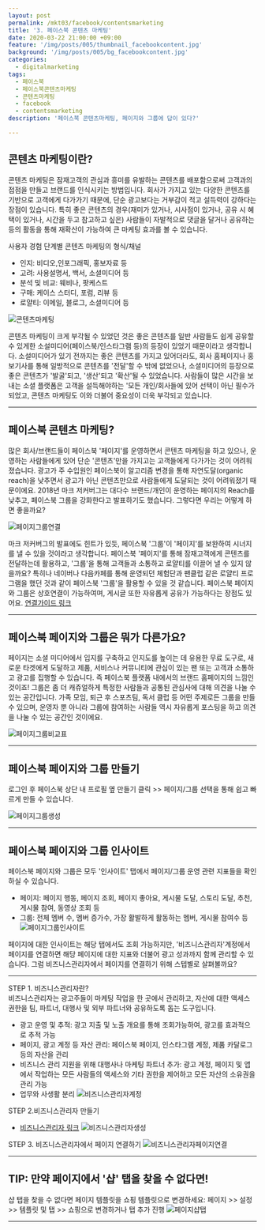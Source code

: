 ```yaml
---
layout: post
permalink: /mkt03/facebook/contentsmarketing
title: '3. 페이스북 콘텐츠 마케팅'
date: 2020-03-22 21:00:00 +09:00
feature: '/img/posts/005/thumbnail_facebookcontent.jpg'
background: '/img/posts/005/bg_facebookcontent.jpg'
categories:
  - digitalmarketing
tags:
  - 페이스북
  - 페이스북콘텐츠마케팅
  - 콘텐츠마케팅
  - facebook
  - contentsmarketing
description: '페이스북 콘텐츠마케팅, 페이지와 그룹에 답이 있다?'

---
```


## 콘텐츠 마케팅이란?
콘텐츠 마케팅은 잠재고객의 관심과 흥미를 유발하는 콘텐츠를 배포함으로써 고객과의 접점을 만들고 브랜드를 인식시키는 방법입니다. 회사가 가지고 있는 다양한 콘텐츠를 기반으로 고객에게 다가가기 때문에, 단순 광고보다는 거부감이 적고 설득력이 강하다는 장점이 있습니다. 특히 좋은 콘텐츠의 경우(재미가 있거나, 시사점이 있거나, 공유 시 혜택이 있거나, 시간을 두고 참고하고 싶은) 사람들이 자발적으로 댓글을 달거나 공유하는 등의 활동을 통해 재확산이 가능하여 큰 마케팅 효과를 볼 수 있습니다.

사용자 경험 단계별 콘텐츠 마케팅의 형식/채널
* 인지: 비디오,인포그래픽, 홍보자료 등
* 고려: 사용설명서, 백서, 소셜미디어 등
* 분석 및 비교: 웨비나, 팟케스트
* 구매: 케이스 스터디, 포럼, 리뷰 등
* 로얄티: 이메일, 블로그, 소셜미디어 등


![콘텐츠마케팅](/img/posts/005/01.jpg)

콘텐츠 마케팅이 크게 부각될 수 있었던 것은 좋은 콘텐츠를 일반 사람들도 쉽게 공유할 수 있게한 소설미디어(페이스북/인스타그램 등)의 등장이 있었기 때문이라고 생각합니다. 소설미디어가 있기 전까지는 좋은 콘텐츠를 가지고 있어더라도, 회사 홈페이지나 홍보기사를 통해 일방적으로 콘텐츠를 '전달'할 수 밖에 없었으나, 소셜미디어의 등장으로 좋은 콘텐츠가 '발굴'되고, '생산'되고 '확산'될 수 있었습니다. 사람들이 많은 시간을 보내는 소셜 플랫폼은 고객을 설득해야하는 '모든 개인/회사들에 있어 선택이 아닌 필수가 되었고, 콘텐츠 마케팅도 이와 더불어 중요성이 더욱 부각되고 있습니다.

------

## 페이스북 콘텐츠 마케팅?
많은 회사/브랜드들이 페이스북 '페이지'를 운영하면서 콘텐츠 마케팅을 하고 있으나, 운영하는 사람들에게 있어 단순 '콘텐츠'만을 가지고는 고객들에게 다가가는 것이 어려워졌습니다. 광고가 주 수입원인 페이스북이 알고리즘 변경을 통해 자연도달(organic reach)을 낮추면서 광고가 아닌 콘텐츠만으로 사람들에게 도달되는 것이 어려워졌기 때문이에요. 2018년 마크 저커버그는 대다수 브랜드/개인이 운영하는 페이지의 Reach를 낮추고, 페이스북 그룹을 강화한다고 발표하기도 했습니다. 그렇다면 우리는 어떻게 하면 좋을까요?

![페이지그룹연결](/img/posts/005/02.jpg)

마크 저커버그의 발표에도 힌트가 있듯, 페이스북 '그룹'이 '페이지'를 보완하여 시너지를 낼 수 있을 것이라고 생각합니다. 페이스북 '페이지'를 통해 잠재고객에게 콘텐츠를 전달하는데 활용하고, '그룹'을 통해 고객들과 소통하고 로얄티를 이끌어 낼 수 있지 않을까요? 특히나 네이버나 다음카페를 통해 운영되던 체험단과 팬클럽 같은 로얄티 프로그램을 했던 것과 같이 페이스북 '그룹'을 활용할 수 있을 것 같습니다. 페이스북 페이지와 그룹은 상호연결이 가능하여며, 게시글 또한 자유롭게 공유가 가능하다는 장점도 있어요.
[연결가이드 링크](https://www.facebook.com/help/1769476376397128/?helpref=hc_fnav,"facebookpagegroup_link")

------

## 페이스북 페이지와 그룹은 뭐가 다른가요?
페이지는 소셜 미디어에서 입지를 구축하고 인지도를 높이는 데 유용한 무료 도구로, 새로운 타겟에게 도달하고 제품, 서비스나 커뮤니티에 관심이 있는 팬 또는 고객과 소통하고 광고를 집행할 수 있습니다. 즉 페이스북 플랫폼 내에서의 브랜드 홈페이지의 느낌인 것이죠! 그룹은 좀 더 캐쥬얼하게 특정한 사람들과 공통된 관심사에 대해 의견을 나눌 수 있는 공간입니다. 가족 모임, 퇴근 후 스포츠팀, 독서 클럽 등 어떤 주제로든 그룹을 만들 수 있으며, 운영자 뿐 아니라 그룹에 참여하는 사람들 역시 자유롭게 포스팅을 하고 의견을 나눌 수 있는 공간인 것이에요.

![페이지그룹비교표](/img/posts/005/03.jpg)

------

## 페이스북 페이지와 그룹 만들기
로그인 후 페이스북 상단 내 프로필 옆 만들기 클릭 >> 페이지/그룹 선택을 통해 쉽고 빠르게 만들 수 있습니다.

![페이지그룹생성](/img/posts/005/04.jpg)

------

## 페이스북 페이지와 그룹 인사이트
페이스북 페이지와 그룹은 모두 '인사이트' 탭에서 페이지/그룹 운영 관련 지표들을 확인하실 수 있습니다.
* 페이지: 페이지 행동, 페이지 조회, 페이지 좋아요, 게시물 도달, 스토리 도달, 추천, 게시물 참여, 동영상 조회 등
* 그룹: 전체 멤버 수, 멤버 증가수, 가장 활발하게 활동하는 멤버, 게시물 참여수 등
![페이지그룹인사이트](/img/posts/005/05.jpg)


페이지에 대한 인사이트는 해당 탭에서도 조회 가능하지만, '비즈니스관리자'계정에서 페이지를 연결하면 해당 페이지에 대한 지표와 더불어 광고 성과까지 함께 관리할 수 있습니다. 그럼 비즈니스관리자에서 페이지를 연결하기 위해 스텝별로 살펴볼까요?

------

STEP 1. 비즈니스관리자란?   
비즈니스관리자는 광고주들이 마케팅 작업을 한 곳에서 관리하고, 자산에 대한 액세스 권한을 팀, 파트너, 대행사 및 외부 파트너와 공유하도록 돕는 도구입니다.

* 광고 운영 및 추적: 광고 지출 및 노출 개요를 통해 조회가능하여, 광고를 효과적으로 추적 가능
* 페이지, 광고 계정 등 자산 관리: 페이스북 페이지, 인스타그램 계정, 제품 카달로그 등의 자산을 관리
* 비즈니스 관리 지원을 위해 대행사나 마케팅 파트너 추가: 광고 계정, 페이지 및 앱에서 작업하는 모든 사람들의 액세스와 기타 권한을 제어하고 모든 자산의 소유권을 관리 가능
* 업무와 사생활 분리
![비즈니스관리자계정](/img/posts/005/06.jpg)

STEP 2.비즈니스관리자 만들기
* [비즈니스관리자 링크](business.facebook.com,"facebookbusinessmanager_link")
![비즈니스관리자생성](/img/posts/005/07.jpg)

STEP 3. 비즈니스관리자에서 페이지 연결하기
![비즈니스관리자페이지연결](/img/posts/005/08.jpg)

------


## TIP: 만약 페이지에서 '샵' 탭을 찾을 수 없다면!   
샵 탭을 찾을 수 없다면 페이지 템플릿을 쇼핑 템플릿으로 변경하세요: 페이지 >> 설정 >> 템플릿 및 탭 >> 쇼핑으로 변경하거나 탭 추가 진행
![페이지샵탭](/img/posts/005/09.jpg)

------
